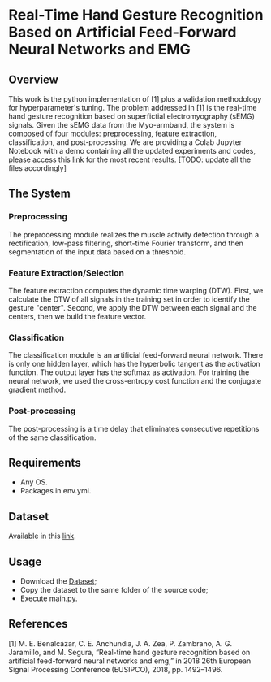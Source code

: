 # Real-Time Hand Gesture Recognition Based on Artificial Feed-Forward Neural Networks and EMG

## Overview
This work is the python implementation of [1] plus a validation methodology for hyperparameter's tuning. The problem addressed in [1] is the real-time hand gesture recognition based on superfictial electromyography (sEMG) signals. Given the sEMG data from the Myo-armband, the system is composed of four modules: preprocessing, feature extraction, classification, and post-processing. We are providing a Colab Jupyter Notebook with a demo containing all the updated experiments and codes, please access this [link](https://github.com/gschaves/gesture_rec_NSRE/blob/master/HGC_demo.ipynb) for the most recent results. [TODO: update all the files accordingly]

## The System
### Preprocessing
The preprocessing module realizes the muscle activity detection through a rectification, low-pass filtering, short-time Fourier transform, and then segmentation of the input data based on a threshold.

### Feature Extraction/Selection
The feature extraction computes the dynamic time warping (DTW). First, we calculate the DTW of all signals in the training set in order to identify the gesture "center". Second, we apply the DTW between each signal and the centers, then we build the feature vector.

### Classification
The classification module is an artificial feed-forward neural network. There is only one hidden layer, which has the hyperbolic tangent as the activation function. The output layer has the softmax as activation. For training the neural network, we used the cross-entropy cost function and the conjugate gradient method.

### Post-processing
The post-processing is a time delay that eliminates consecutive repetitions of the same classification.

## Requirements
- Any OS.
- Packages in env.yml.

## Dataset
Available in this [link](https://drive.google.com/file/d/1DyHTOb_nNtDfwA8XT9vpxgLCRVIqA1QD/view?usp=sharing).

## Usage
- Download the [Dataset](https://drive.google.com/file/d/1DyHTOb_nNtDfwA8XT9vpxgLCRVIqA1QD/view?usp=sharing);
- Copy the dataset to the same folder of the source code;
- Execute main.py.

## References
[1] M. E. Benalcázar, C. E. Anchundia, J. A. Zea, P. Zambrano, A. G. Jaramillo, and M. Segura, “Real-time hand
gesture recognition based on artificial feed-forward neural networks and emg,” in 2018 26th European Signal
Processing Conference (EUSIPCO), 2018, pp. 1492–1496.
